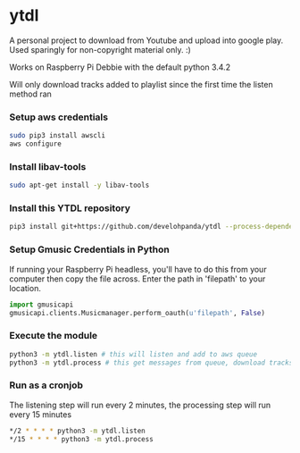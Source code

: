 # ytdl

A personal project to download from Youtube and upload into google play. Used sparingly for non-copyright material only. :)

Works on Raspberry Pi Debbie with the default python 3.4.2

Will only download tracks added to playlist since the first time the listen method ran

### Setup aws credentials
``` bash
sudo pip3 install awscli
aws configure
```

### Install libav-tools
``` bash
sudo apt-get install -y libav-tools
```

### Install this YTDL repository
``` bash
pip3 install git+https://github.com/develohpanda/ytdl --process-dependency-links
```

### Setup Gmusic Credentials in Python
If running your Raspberry Pi headless, you'll have to do this from your computer then copy the file across. Enter the path in 'filepath' to your location.
``` python
import gmusicapi
gmusicapi.clients.Musicmanager.perform_oauth(u'filepath', False)
```

### Execute the module
``` bash
python3 -m ytdl.listen # this will listen and add to aws queue
python3 -m ytdl.process # this get messages from queue, download tracks, and upload to GPlay
```

### Run as a cronjob
The listening step will run every 2 minutes, the processing step will run every 15 minutes
``` bash
*/2 * * * * python3 -m ytdl.listen
*/15 * * * * python3 -m ytdl.process
```
